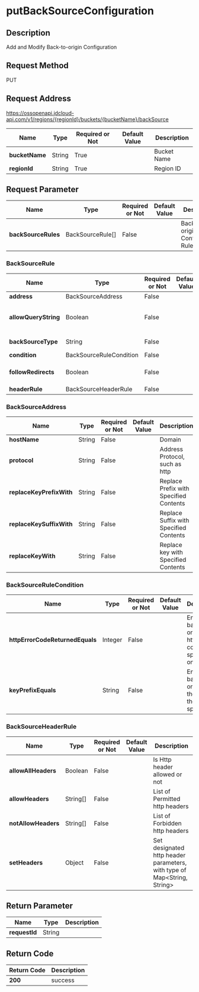 # putBackSourceConfiguration


## Description
Add and Modify Back-to-origin Configuration

## Request Method
PUT

## Request Address
https://ossopenapi.jdcloud-api.com/v1/regions/{regionId}/buckets/{bucketName}/backSource

|Name|Type|Required or Not|Default Value|Description|
|---|---|---|---|---|
|**bucketName**|String|True| |Bucket Name|
|**regionId**|String|True| |Region ID|

## Request Parameter
|Name|Type|Required or Not|Default Value|Description|
|---|---|---|---|---|
|**backSourceRules**|BackSourceRule[]|False| |Back-to-origin Configuration Rules|

### BackSourceRule
|Name|Type|Required or Not|Default Value|Description|
|---|---|---|---|---|
|**address**|BackSourceAddress|False| | |
|**allowQueryString**|Boolean|False| |Is query String allowed or not|
|**backSourceType**|String|False| |Back-to-origin Type|
|**condition**|BackSourceRuleCondition|False| | |
|**followRedirects**|Boolean|False| |Follow Re-direction or not|
|**headerRule**|BackSourceHeaderRule|False| | |
### BackSourceAddress
|Name|Type|Required or Not|Default Value|Description|
|---|---|---|---|---|
|**hostName**|String|False| |Domain|
|**protocol**|String|False| |Address Protocol, such as http|
|**replaceKeyPrefixWith**|String|False| |Replace Prefix with Specified Contents|
|**replaceKeySuffixWith**|String|False| |Replace Suffix with Specified Contents|
|**replaceKeyWith**|String|False| |Replace key with Specified Contents|
### BackSourceRuleCondition
|Name|Type|Required or Not|Default Value|Description|
|---|---|---|---|---|
|**httpErrorCodeReturnedEquals**|Integer|False| |Enable back-to-origin when http error code is the specified one|
|**keyPrefixEquals**|String|False| |Enable back-to-origin when the prefix is the one specified|
### BackSourceHeaderRule
|Name|Type|Required or Not|Default Value|Description|
|---|---|---|---|---|
|**allowAllHeaders**|Boolean|False| |Is Http header allowed or not|
|**allowHeaders**|String[]|False| |List of Permitted http headers|
|**notAllowHeaders**|String[]|False| |List of Forbidden http headers|
|**setHeaders**|Object|False| |Set designated http header parameters, with type of Map\<String, String>|

## Return Parameter
|Name|Type|Description|
|---|---|---|
|**requestId**|String| |


## Return Code
|Return Code|Description|
|---|---|
|**200**|success|
